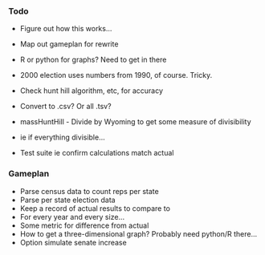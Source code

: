 ### Todo
- Figure out how this works...
- Map out gameplan for rewrite
- R or python for graphs?  Need to get in there

- 2000 election uses numbers from 1990, of course.  Tricky.

- Check hunt hill algorithm, etc, for accuracy
- Convert to .csv?  Or all .tsv?
- massHuntHill - Divide by Wyoming to get some measure of divisibility
- ie if everything divisible...
- Test suite ie confirm calculations match actual

### Gameplan
- Parse census data to count reps per state
- Parse per state election data
- Keep a record of actual results to compare to
- For every year and every size...
- Some metric for difference from actual
- How to get a three-dimensional graph?  Probably need python/R there...
- Option simulate senate increase
